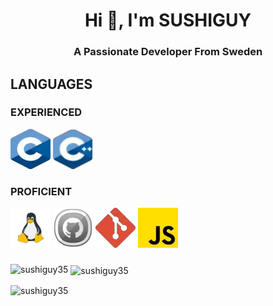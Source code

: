 <h1 align="center">Hi 👋, I'm SUSHIGUY</h1>
<h3 align="center">A Passionate Developer From Sweden</h3>

<h2>LANGUAGES</h2>
<h3>EXPERIENCED</h3>

![](photos/C.png)
![](photos/C++.png)


<h3>PROFICIENT</h3>

![](photos/Linux.png)
![](photos/github.png)
![](photos/git.png)
![](photos/js.png)



<h3></h3>


<p><img align="left" src="https://github-readme-stats.vercel.app/api/top-langs?username=sushiguy35&show_icons=true&theme=gruvbox&title_color=ffffff&text_color=ffffff&bg_color=999999&locale=en&layout=compact" alt="sushiguy35" /></p>

<p>&nbsp;<img align="center" src="https://github-readme-stats.vercel.app/api?username=sushiguy35&show_icons=true&locale=en" alt="sushiguy35" /></p>

<p><img align="center" src="https://github-readme-streak-stats.herokuapp.com/?user=sushiguy35&" alt="sushiguy35" /></p>
